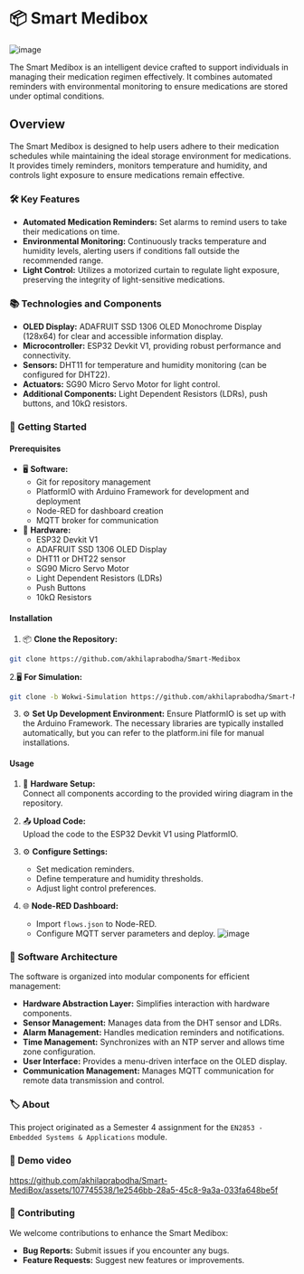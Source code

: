 # 📦 Smart Medibox

![image](https://github.com/akhilaprabodha/Smart-MediBox/assets/107745538/677a3076-9149-44cb-8b4a-d6f568d02890)

The Smart Medibox is an intelligent device crafted to support individuals in managing their medication regimen effectively. It combines automated reminders with environmental monitoring to ensure medications are stored under optimal conditions.

## Overview
The Smart Medibox is designed to help users adhere to their medication schedules while maintaining the ideal storage environment for medications. It provides timely reminders, monitors temperature and humidity, and controls light exposure to ensure medications remain effective.

### 🛠️ Key Features
- **Automated Medication Reminders:** Set alarms to remind users to take their medications on time.
- **Environmental Monitoring:** Continuously tracks temperature and humidity levels, alerting users if conditions fall outside the recommended range.
- **Light Control:** Utilizes a motorized curtain to regulate light exposure, preserving the integrity of light-sensitive medications.

### 📚 Technologies and Components
- **OLED Display:** ADAFRUIT SSD 1306 OLED Monochrome Display (128x64) for clear and accessible information display.
- **Microcontroller:** ESP32 Devkit V1, providing robust performance and connectivity.
- **Sensors:** DHT11 for temperature and humidity monitoring (can be configured for DHT22).
- **Actuators:** SG90 Micro Servo Motor for light control.
- **Additional Components:** Light Dependent Resistors (LDRs), push buttons, and 10kΩ resistors.

### 🚀 Getting Started

#### Prerequisites
- 🖥️ **Software:**
  - Git for repository management
  - PlatformIO with Arduino Framework for development and deployment
  - Node-RED for dashboard creation
  - MQTT broker for communication
- 🔩 **Hardware:**
  - ESP32 Devkit V1
  - ADAFRUIT SSD 1306 OLED Display
  - DHT11 or DHT22 sensor
  - SG90 Micro Servo Motor
  - Light Dependent Resistors (LDRs)
  - Push Buttons
  - 10kΩ Resistors

#### Installation
1. 📦 **Clone the Repository:**
```bash
git clone https://github.com/akhilaprabodha/Smart-Medibox
```

2.🖥️ **For Simulation:**
```bash
git clone -b Wokwi-Simulation https://github.com/akhilaprabodha/Smart-Medibox
```

3. ⚙️ **Set Up Development Environment:**
Ensure PlatformIO is set up with the Arduino Framework. The necessary libraries are typically installed automatically, but you can refer to the platform.ini file for manual installations.

#### Usage
1. 🔩 **Hardware Setup:**  
Connect all components according to the provided wiring diagram in the repository.

2. 📤 **Upload Code:**  
Upload the code to the ESP32 Devkit V1 using PlatformIO.

3. ⚙️ **Configure Settings:**
    - Set medication reminders.
    - Define temperature and humidity thresholds.
    - Adjust light control preferences.

4. 🌐 **Node-RED Dashboard:**
    - Import ```flows.json``` to Node-RED.
    - Configure MQTT server parameters and deploy.
![image](https://github.com/akhilaprabodha/Smart-MediBox/assets/107745538/5d9c97ac-233b-4463-9939-8ad4a4a5bc09)

### 🧩 Software Architecture
The software is organized into modular components for efficient management:

- **Hardware Abstraction Layer:** Simplifies interaction with hardware components.
- **Sensor Management:** Manages data from the DHT sensor and LDRs.
- **Alarm Management:** Handles medication reminders and notifications.
- **Time Management:** Synchronizes with an NTP server and allows time zone configuration.
- **User Interface:** Provides a menu-driven interface on the OLED display.
- **Communication Management:** Manages MQTT communication for remote data transmission and control.

### 🏷️ About
This project originated as a Semester 4 assignment for the ```EN2853 - Embedded Systems & Applications``` module.

### 🎥 Demo video

https://github.com/akhilaprabodha/Smart-MediBox/assets/107745538/1e2546bb-28a5-45c8-9a3a-033fa648be5f

### 🤝 Contributing
We welcome contributions to enhance the Smart Medibox:
- **Bug Reports:** Submit issues if you encounter any bugs.
- **Feature Requests:** Suggest new features or improvements.

